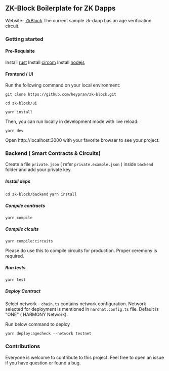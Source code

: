 ## ZK-Block Boilerplate for ZK Dapps

Website- [ZkBlock](https://zkblock.app)
The current sample zk-dapp has an age verification circuit.

### Getting started

#### Pre-Requisite

Install [rust](https://www.rust-lang.org/tools/install)
Install [circom](https://docs.circom.io/getting-started/installation/)
Install [nodejs](https://nodejs.org/en/download/)

#### Frontend / UI

Run the following command on your local environment:

```
git clone https://github.com/heypran/zk-block.git

cd zk-block/ui

yarn install

```

Then, you can run locally in development mode with live reload:

```
yarn dev
```

Open http://localhost:3000 with your favorite browser to see your project.

### Backend ( Smart Contracts & Circuits)

Create a file `private.json` ( refer `private.example.json` ) inside `backend` folder and add your private key.

##### Install deps

`cd zk-block/backend`
`yarn install`

##### Compile contracts

`yarn compile`

##### Compile cicuits

`yarn compile:circuits`

Please do use this to compile circuits for production. Proper ceremony is required.

##### Run tests

`yarn test`

##### Deploy Contract

Select network - `chain.ts` contains network configuration. Network selected for deployment is mentioned in `hardhat.config.ts` file. Default is "ONE" ( HARMONY Network).

Run below command to deploy

`yarn deploy:agecheck --network testnet`

### Contributions

Everyone is welcome to contribute to this project. Feel free to open an issue if you have question or found a bug.

